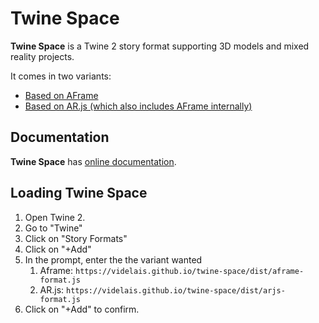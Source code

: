 # Twine Space

**Twine Space** is a Twine 2 story format supporting 3D models and mixed reality projects.

It comes in two variants:

* [Based on AFrame](https://aframe.io/)
* [Based on AR.js (which also includes AFrame internally)](https://github.com/AR-js-org/AR.js)

## Documentation

**Twine Space** has [online documentation](https://videlais.github.io/twine-space/#/).

## Loading Twine Space

1. Open Twine 2.
2. Go to "Twine"
3. Click on "Story Formats"
4. Click on "+Add"
5. In the prompt, enter the the variant wanted
   1. Aframe: `https://videlais.github.io/twine-space/dist/aframe-format.js`
   2. AR.js: `https://videlais.github.io/twine-space/dist/arjs-format.js`
6. Click on "+Add" to confirm.
